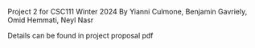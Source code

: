 Project 2 for CSC111 Winter 2024
By Yianni Culmone, Benjamin Gavriely, Omid Hemmati, Neyl Nasr

Details can be found in project proposal pdf
